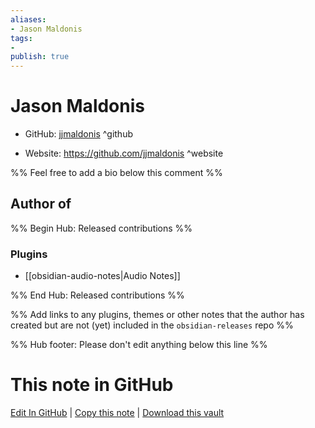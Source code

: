 ```yaml
---
aliases:
- Jason Maldonis
tags:
- 
publish: true
---
```


# Jason Maldonis

- GitHub: [jjmaldonis](https://github.com/jjmaldonis/) ^github
<!-- - Discord: `@` ^discord-->
- Website: <https://github.com/jjmaldonis> ^website
<!-- - [[Publish sites|Publish site]]: <https://> ^publish-->

%% Feel free to add a bio below this comment %%


## Author of

%% Begin Hub: Released contributions %%
### Plugins
- [[obsidian-audio-notes|Audio Notes]]

%% End Hub: Released contributions %%

%% Add links to any plugins, themes or other notes that the author has created but are not (yet) included in the `obsidian-releases` repo %%

<!--
### Unlisted plugins
-->

<!--
### Others
-->

<!--
## Sponsor this author
-->

<!-- - [[GitHub sponsors]]: [Sponsor @jjmaldonis on GitHub Sponsors](https://github.com/sponsors/jjmaldonis) ^github-sponsor-->
<!-- - [[Buy me a coffee]]: <https://> ^buy-me-a-coffee-->
<!-- - [[PayPal]]: <https://> ^paypal-->
<!-- - [[Patreon]]: <https://> ^patreon-->

<!--
## Follow this author
-->

<!-- - [[YouTube Channels|On YouTube]]: <https://> ^youtube-->
<!-- - Twitter: <https://> ^twitter-->
<!-- - ... -->

%% Hub footer: Please don't edit anything below this line %%

# This note in GitHub

<span class="git-footer">[Edit In GitHub](https://github.dev/obsidian-community/obsidian-hub/blob/main/01%20-%20Community/People/jjmaldonis.md "git-hub-edit-note") | [Copy this note](https://raw.githubusercontent.com/obsidian-community/obsidian-hub/main/01%20-%20Community/People/jjmaldonis.md "git-hub-copy-note") | [Download this vault](https://github.com/obsidian-community/obsidian-hub/archive/refs/heads/main.zip "git-hub-download-vault") </span>
